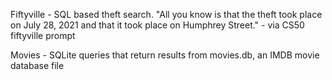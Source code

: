 Fiftyville - SQL based theft search. "All you know is that the theft took place on July 28, 2021 and that it took place on Humphrey Street." - via CS50 fiftyville prompt

Movies - SQLite queries that return results from movies.db, an IMDB movie database file
